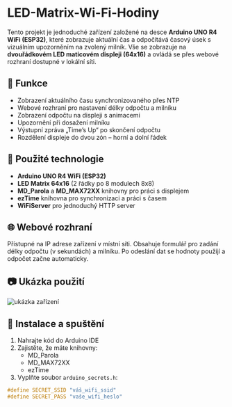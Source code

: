 # LED-Matrix-Wi-Fi-Hodiny

Tento projekt je jednoduché zařízení založené na desce **Arduino UNO R4 WiFi (ESP32)**, které zobrazuje aktuální čas a odpočítává časový úsek s vizuálním upozorněním na zvolený milník. Vše se zobrazuje na **dvouřádkovém LED maticovém displeji (64x16)** a ovládá se přes webové rozhraní dostupné v lokální síti.

## 🚀 Funkce

- Zobrazení aktuálního času synchronizovaného přes NTP
- Webové rozhraní pro nastavení délky odpočtu a milníku
- Zobrazení odpočtu na displeji s animacemi
- Upozornění při dosažení milníku
- Výstupní zpráva „Time’s Up“ po skončení odpočtu
- Rozdělení displeje do dvou zón – horní a dolní řádek

## 🧰 Použité technologie

- **Arduino UNO R4 WiFi (ESP32)**
- **LED Matrix 64x16** (2 řádky po 8 modulech 8x8)
- **MD_Parola** a **MD_MAX72XX** knihovny pro práci s displejem
- **ezTime** knihovna pro synchronizaci a práci s časem
- **WiFiServer** pro jednoduchý HTTP server

## 🌐 Webové rozhraní

Přístupné na IP adrese zařízení v místní síti. Obsahuje formulář pro zadání délky odpočtu (v sekundách) a milníku. Po odeslání dat se hodnoty použijí a odpočet začne automaticky.

## 📷 Ukázka použití

![ukázka zařízení](https://github.com/user-attachments/assets/51a9fedd-a833-41a3-ad67-ddd47bb9da58)

## 📝 Instalace a spuštění

1. Nahrajte kód do Arduino IDE
2. Zajistěte, že máte knihovny:
   - MD_Parola
   - MD_MAX72XX
   - ezTime
3. Vyplňte soubor `arduino_secrets.h`:

```cpp
#define SECRET_SSID "váš_wifi_ssid"
#define SECRET_PASS "vaše_wifi_heslo"
